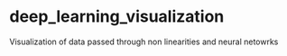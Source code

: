 # deep_learning_visualization
Visualization of data passed through non linearities and neural netowrks
